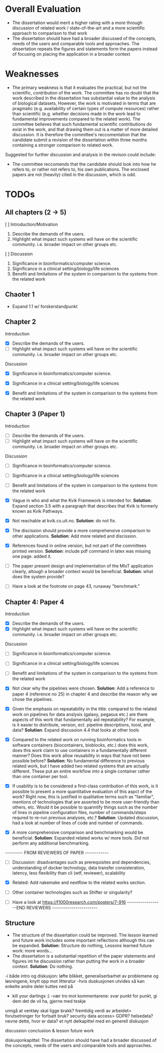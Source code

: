 # Overall Evaluation

- The dissertation would merit a higher rating with a more through discussion of
  related work / state-of-the-art and a more scientific approach to comparison
  to that work
- The dissertation should have had a broader discussed of the concepts, needs of
  the users and comparable tools and approaches. The dissertation repeats the
  figures and statements form the papers instead of focusing on placing the
  application in a broader context 

# Weaknesses
- The primary weakness is that it evaluates the practical, but not the
  scientific, contribution of the work. The committee has no doubt that the
  work described in the dissertation has substantial value to the analysis of
  biological datasets, However, the work is motivated in terms that are
  pragmatic (e.g. availability of certain types of compute resources) rather
  than scientific (e.g. whether decisions made in the work lead to fundamental
  improvements compared to the related  work). The committee believes that such
  fundamental scientific contributions do exist in the work, and that drawing
  them out is a matter of more detailed discussion. It is therefore the
  committee's reccomentation that the candidate submit a revision of the
  dissertation within three months containing a stronger comparison to related
  work.

Suggested for further discussion and analysis in the revison could include: 

- The committee reccomends that the candidate should look into how he refers to,
  or rather not refers to, his own publications. The enclosed papers are not
  (heavily) cited in the discussion, which is odd. 

# TODOs  
## All chapters (2 -> 5) 
[ ] Introduction/Motivation

1. Describe the demands of the users.
2. Highlight what impact such systems will have on the scientific community.
   i.e. broader impact on other groups etc. 


[ ] Discussion
1.	Significance in bioinformatics/computer science.
2.	Significance in a clinical setting/biology/life sciences
3.  Benefit and limitations of the system in comparison to the systems from
    the related work

## Chaoter 1
- Expand 1.1 w/ forskerstandpunkt 

## Chapter 2

Introduction

- [x] Describe the demands of the users.
- [ ] Highlight what impact such systems will have on the scientific community.
   i.e. broader impact on other groups etc. 

Discussion

- [x] Significance in bioinformatics/computer science.
- [x] Significance in a clinical setting/biology/life sciences
- [x]  Benefit and limitations of the system in comparison to the systems from
    the related work


## Chapter 3 (Paper 1) 
Introduction

- [ ] Describe the demands of the users.
- [ ] Highlight what impact such systems will have on the scientific community.
   i.e. broader impact on other groups etc. 

Discussion

- [ ] Significance in bioinformatics/computer science.
- [ ] Significance in a clinical setting/biology/life sciences
- [ ]  Benefit and limitations of the system in comparison to the systems from
    the related work

- [x] Vague in who and what the Kvik Framework is intended for. **Solution**:
  Expand section 3.5 with a paragraph that describes that Kvik is formerly known
  as Kvik Pathways. 
- [x] Not reachable at kvik.cs.uit.no. **Solution**: do not fix. 
- [x] The discission should provide a more comprehensive comparison to other
  applications. **Solution**: Add more related and discission.
- [x] References found in online version, but not part of the committees printed
  version. **Solution**: include pdf command in latex was missing one page.
  added it. 
- [ ] The paper present design and implementation of the MIxT application
  clearly, altough a broader context would be beneficial. **Solution**: what
  does the system provide? 
- [ ] Have a look at the footnote on page 43, runaway "benchmark." 

## Chapter 4: Paper 4

Introduction

- [x] Describe the demands of the users.
- [x] Highlight what impact such systems will have on the scientific community.
   i.e. broader impact on other groups etc. 

Discussion

- [ ] Significance in bioinformatics/computer science.
- [ ] Significance in a clinical setting/biology/life sciences
- [ ]  Benefit and limitations of the system in comparison to the systems from
    the related work

- [x] Not clear why the pipelines were chosen. **Solution**: Add a reference to
  paper 4 (reference no 25) in chapter 4 and describe the reason why we chose
  the pipelines. 

- [x] Given the emphasis on repeatability in the title: compared to the related
  work on pipelines for data anslysis (galaxy, pegasus etc.) are there aspects
  of this work that fundamentally aid repeatability? For example, is it easier
  to distribute, version, ect. pipeline descriptions, toosl, and data? 
  **Solution**: Expand discussion 4.4 that looks at other tools 

- [x] Compared to the related work on running bioinformatics tools in software
  containers (biocontainers, bioblocks, etc.) does this work, does this work
  claim to use containers in a fundamentally different manner? Does this work
  allow reusability in ways that have not been possible before? 
  **Solution**: No fundamental difference to previous related work, but I have
  added two related systems that are actually different. These put an entire
  workflow into a single container rather than one container per tool. 

- [x] If usability is to be considered a first-class contribution of this work,
  is it possible to present a more quantitative evaluation of this aspct of the
  work? Right now, this is justified in qualitative terms such as "familiar",
  mentions of technologies that are asserted to be more user-friendly than
  others, etc. Would it be possible to quanntify things such as the number of
  lines in pipeline configuration files, number of commands/steps requred to
  re-run previous analyses, etc.? 
  **Solution**:  Updated discussion, had a look at number of lines of code
  and number of commands.
  
- [x] A more comprehensive comparison and benchmarking would be beneficial.
  **Solution**: Expanded related works w/ more tools. Did not perform any
  additional benchmarking.

--------- FROM REVIEWERS OF PAPER ------------
- [ ] Discussion: disadvantages such as prerequisites and dependencies,
  understanding of docker technology, data transfer consisteration, latency,
  less flexibility than cli (wtf, reviewer), scalability

- [x] Related: Add nakemake and nextflow to the related works section. 

- [ ] Other container technologies such as Shifter or singularity?

- [ ] Have a look at https://f1000research.com/posters/7-916
------------------END REVIEWERS -----------------------

## Structure
- The structure of the dissertation could be improved. The lesson learned and
  future work includes some important reflections although this can be expanded.
  **Solution**: Structure do nothing, Lessons learned future work: more words... 
- The dissertation is a substantial repetition of the paper statements and
  figures int he discussion rather than putting the work in a broader context. 
  **Solution**: Do nothing. 


-i både intro og diskusjon: løfte blikket, generaliserbarhet av problemene og
 løsningene, knytt opp mot litteratur
-hvis duskusjonen utvides så kan enkelte andre deler kuttes ned på 
- kill your
 darlings :)
-vær tro mot kommentarene: svar punkt for punkt, gi dem det de vil ha, gjerne
 med teskje 

 unngå at verktøy skal ligge brakk? 
 fremtidig verdi av arbeidet> 
 forutsetninger for fortsatt bruk? 
 security data access> GDPR? helsedata? nevne dette, hvor er data? 
 et nytt delkapittel med en generell diskusjon

discussion
conclusiion & lesson
future work

diskusjonkapittel: The dissertation should have had a broader discussed of the
concepts, needs of the users and comparable tools and approaches.
